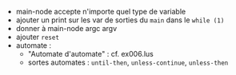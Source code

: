 * main-node accepte n'importe quel type de variable
* ajouter un print sur les var de sorties du `main` dans le `while (1)`
* donner à main-node argc argv
* ajouter `reset`
* automate :
  - "Automate d'automate" : cf. ex006.lus
  - sortes automates : `until-then`, `unless-continue`, `unless-then`
